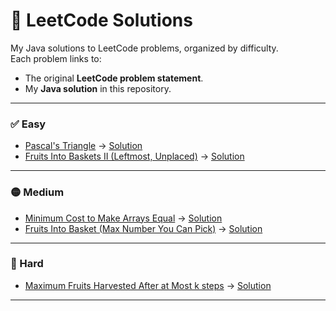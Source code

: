 # 📝 LeetCode Solutions

My Java solutions to LeetCode problems, organized by difficulty.  
Each problem links to:
- The original **LeetCode problem statement**.
- My **Java solution** in this repository.

---

### ✅ Easy
- [Pascal's Triangle](https://leetcode.com/problems/pascals-triangle/) → [Solution](easy/PascalsTriangle.java)
- [Fruits Into Baskets II (Leftmost, Unplaced)](https://leetcode.com/problems/fruits-into-baskets-ii/) → [Solution](easy/Fruits_in_baskets_ii.java)

---

### 🟡 Medium
- [Minimum Cost to Make Arrays Equal](https://leetcode.com/problems/rearranging-fruits/) → [Solution](medium/Rearranging_fruits.java)
- [Fruits Into Basket (Max Number You Can Pick)](https://leetcode.com/problems/fruit-into-baskets/) → [Solution](medium/BasketFruits.java)
---

### 🔴 Hard
- [Maximum Fruits Harvested After at Most k steps](https://leetcode.com/problems/maximum-fruits-harvested-after-at-most-k-steps/) → [Solution](hard/LC2016_MaxFruits.java)

---

